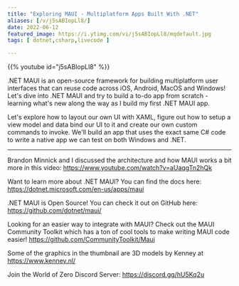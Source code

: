 ```yaml
---
title: "Exploring MAUI - Multiplatform Apps Built With .NET"
aliases: [/v/j5sABIopLl8/]
date: 2022-06-12
featured_image: https://i.ytimg.com/vi/j5sABIopLl8/mqdefault.jpg
tags: [ dotnet,csharp,livecode ]

---
```


{{% youtube id="j5sABIopLl8" %}}

.NET MAUI is an open-source framework for building multiplatform user interfaces that can reuse code across iOS, Android, MacOS and Windows! Let's dive into .NET MAUI and try to build a to-do app from scratch - learning what's new along the way as I build my first .NET MAUI app.

Let's explore how to layout our own UI with XAML, figure out how to setup a view model and data bind our UI to it and create our own custom commands to invoke. We'll build an app that uses the exact same C# code to write a native app we can test on both Windows and .NET.

***

Brandon Minnick and I discussed the architecture and how MAUI works a bit more in this video: https://www.youtube.com/watch?v=aUaqgTn2hQk

Want to learn more about .NET MAUI? You can find the docs here: https://dotnet.microsoft.com/en-us/apps/maui

.NET MAUI is Open Source! You can check it out on GitHub here: https://github.com/dotnet/maui/

Looking for an easier way to integrate with MAUI? Check out the MAUI Community Toolkit which has a ton of cool tools to make writing MAUI code easier! https://github.com/CommunityToolkit/Maui

Some of the graphics in the thumbnail are 3D models by Kenney at https://www.kenney.nl/

Join the World of Zero Discord Server: https://discord.gg/hU5Kq2u
